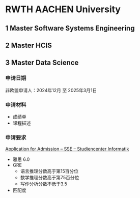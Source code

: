 # RWTH AACHEN University
## 1 Master Software Systems Engineering
## 2 Master HCIS
## 3 Master Data Science
### 申请日期
非欧盟申请人：2024年12月 至 2025年3月1日
### 申请材料
- 成绩单
- 课程描述
### 申请要求

[Application for Admission – SSE – Studiencenter Informatik](https://sc.informatik.rwth-aachen.de/de/studium/master/sse/application-for-admission/)

- 雅思 6.0
- GRE
  - 语言推理分数高于第15百分位
  - 数学推理分数高于第75百分位
  - 写作分析分数不低于3.5
- 匹配度
